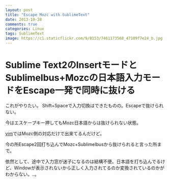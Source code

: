 ```yaml
---
layout: post
title: "Escape Mozc with SublimeText"
date: 2013-10-28
comments: true
categories: Linux
tags: SublimeText
image: https://c1.staticflickr.com/9/8153/7461173568_47109f7e24_b.jpg
---
```


# Sublime Text2のInsertモードとSublimeIbus+Mozcの日本語入力モードをEscape一発で同時に抜ける

これがやりたい。
Shift+Spaceで入力切換はできたものの。Escapeで抜けられない。
<!-- more -->
今はエスケープキー押してもMozc日本語からは抜けられない状態。

[vim](http://qiita.com/iberianpig@github/items/0cc4269b83f675ccc54b)ではMozc側の対応だけで出来てるんだけど。

今の所Escape2回打ち込んでMozc+SublimeIbusから抜けられると言った所まで。

依然として、途中で入力窓が迷子になるのは結構不便。日本語を打ち込んでるけど、Windowが表示されないから正しく入力されてるのか変換されているのかがわからない。..。
